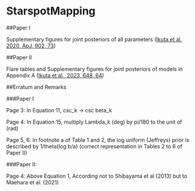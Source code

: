 # StarspotMapping

##Paper I

Supplementary figures for joint posteriors of all parameters ([Ikuta et al. 2020, ApJ, 902, 73](https://ui.abs.harvard.edu/abs/2020ApJ...902...73I/abstract))

##Paper II

Flare tables and Supplementary figures for joint posteriors of models in Appendix A ([Ikuta et al., 2023, 648, 64](https://iopscience.iop.org/article/10.3847/1538-4357/acbd36))





##Erratum and Remarks 

###Paper I

Page 3: In Equation 11, csc_k -> csc beta_k

Page 4: In Equation 15, multiply Lambda_k (deg) by pi/180 to the unit of (rad)

Page 5, 6: In footnote a of Table 1 and 2, the log uniform (Jeffreys) prior is described by 1/theta(log b/a) (correct representation in Tables 2 to 6 of Paper II)


###Paper II:

Page 4: Above Equation 1, According not to Shibayama et al (2013) but to Maehara et al. (2021)
